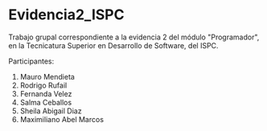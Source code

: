 # Evidencia2_ISPC
Trabajo grupal correspondiente a la evidencia 2 del módulo "Programador", en la Tecnicatura Superior en Desarrollo de Software, del ISPC.

Participantes:

1. Mauro Mendieta  
2. Rodrigo Rufail  
3. Fernanda Velez  
4. Salma Ceballos  
5. Sheila Abigail Diaz  
6. Maximiliano Abel Marcos
